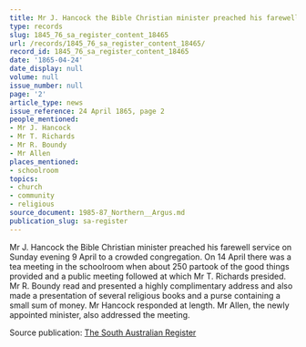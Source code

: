 ```yaml
---
title: Mr J. Hancock the Bible Christian minister preached his farewell service
type: records
slug: 1845_76_sa_register_content_18465
url: /records/1845_76_sa_register_content_18465/
record_id: 1845_76_sa_register_content_18465
date: '1865-04-24'
date_display: null
volume: null
issue_number: null
page: '2'
article_type: news
issue_reference: 24 April 1865, page 2
people_mentioned:
- Mr J. Hancock
- Mr T. Richards
- Mr R. Boundy
- Mr Allen
places_mentioned:
- schoolroom
topics:
- church
- community
- religious
source_document: 1985-87_Northern__Argus.md
publication_slug: sa-register
---
```


Mr J. Hancock the Bible Christian minister preached his farewell service on Sunday evening 9 April to a crowded congregation.  On 14 April there was a tea meeting in the schoolroom when about 250 partook of the good things provided and a public meeting followed at which Mr T. Richards presided.  Mr R. Boundy read and presented a highly complimentary address and also made a presentation of several religious books and a purse containing a small sum of money.  Mr Hancock responded at length.  Mr Allen, the newly appointed minister, also addressed the meeting.


Source publication: [The South Australian Register](/publications/sa-register/)
